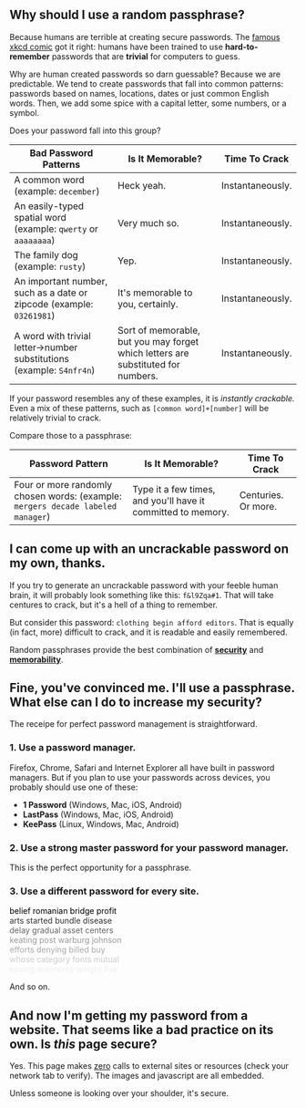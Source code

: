 ## Why should I use a random passphrase?

Because humans are terrible at creating secure passwords. The [famous xkcd comic][1] got it right: humans have been trained to use <b>hard-to-remember</b> passwords that are <b>trivial</b> for computers to guess.

Why are human created passwords so darn guessable? Because we are predictable. We tend to create passwords that fall into common patterns: passwords based on names, locations, dates or just common English words. Then, we add some spice with a capital letter, some numbers, or a symbol.

Does your password fall into this group?

| Bad Password Patterns | Is It Memorable?  | Time To Crack  |
| ------------- |---------------| ------|
| A common word (example: `december`)| Heck yeah. | Instantaneously. |
| An easily-typed spatial word (example: `qwerty` or `aaaaaaaa`)| Very much so. | Instantaneously. |
| The family dog (example: `rusty`) | Yep. | Instantaneously. |
| An important number, such as a date or zipcode (example: `03261981`)| It's memorable to you, certainly. | Instantaneously. |
| A word with trivial letter→number substitutions (example: `S4nfr4n`)| Sort of memorable, but you may forget which letters are substituted for numbers.| Instantaneously.|

If your password resembles any of these examples, it is _instantly crackable._ Even a mix of these patterns, such as `[common word]+[number]` will be relatively trivial to crack.

Compare those to a passphrase:

| Password Pattern | Is It Memorable?  | Time To Crack  |
| ------------- |---------------| ------|
| Four or more randomly chosen words: (example: `mergers decade labeled manager`) | Type it a few times, and you'll have it committed to memory. | Centuries. Or more.|

[1]: http://xkcd.com/936/

## I can come up with an uncrackable password on my own, thanks.

If you try to generate an uncrackable password with your feeble human brain, it will probably look something like this: `f&l9Zqa#1`. That will take centures to crack, but it's a hell of a thing to remember.

But consider this password: `clothing begin afford editors`. That is equally (in fact, more) difficult to crack, and it is readable and easily remembered.

Random passphrases provide the best combination of **<u>security</u>** and **<u>memorability</u>**.

## Fine, you've convinced me. I'll use a passphrase. What else can I do to increase my security?

The receipe for perfect password management is straightforward.

### 1. Use a password manager.

Firefox, Chrome, Safari and Internet Explorer all have built in password managers. But if you plan to use your passwords across devices, you probably should use one of these:

* **1 Password** (Windows, Mac, iOS, Android)
* **LastPass** (Windows, Mac, iOS, Android)
* **KeePass** (Linux, Windows, Mac, Android)

### 2. Use a strong master password for your password manager.

This is the perfect opportunity for a passphrase.

### 3. Use a different password for every site.

<span style="color: #000;">belief romanian bridge profit</span>  
<span style="color: #333;">arts started bundle disease</span>  
<span style="color: #666;">delay gradual asset centers</span>  
<span style="color: #999;">keating post warburg johnson</span>  
<span style="color: #AAA;">efforts denying billed buy</span>  
<span style="color: #CCC;">whose category fonts mutual</span>  
<span style="color: #EEE;">easing autonomy weight five</span>

And so on.

## And now I'm getting my password from a website. That seems like a bad practice on its own. Is _this_ page secure?

Yes. This page makes <u>zero</u> calls to external sites or resources (check your network tab to verify). The images and javascript are all embedded.

Unless someone is looking over your shoulder, it's secure.

</div>
